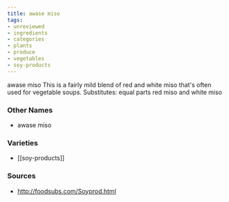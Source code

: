```yaml
---
title: awase miso
tags:
- unreviewed
- ingredients
- categories
- plants
- produce
- vegetables
- soy-products
---
```

awase miso This is a fairly mild blend of red and white miso that's often used for vegetable soups. Substitutes: equal parts red miso and white miso

### Other Names

* awase miso

### Varieties

* [[soy-products]]

### Sources
* http://foodsubs.com/Soyprod.html
